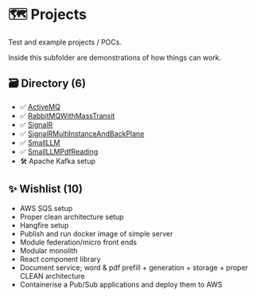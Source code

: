 # 🗺️ Projects
Test and example projects / POCs.

Inside this subfolder are demonstrations of how things can work.

## 🗃️ Directory (6)
- ✅ [ActiveMQ](./ActiveMQ)
- ✅ [RabbitMQWithMassTransit](./RabbitMQWithMassTransit)
- ✅ [SignalR](./SignalR/)
- ✅ [SignalRMultiInstanceAndBackPlane](./SignalRMultiInstanceAndBackPlane/)
- ✅ [SmallLLM](./SmallLLM)
- ✅ [SmallLLMPdfReading](./SmallLLMPdfReading)
- 🛠️ Apache Kafka setup

## ✨ Wishlist (10)
- AWS SQS setup
- Proper clean architecture setup
- Hangfire setup
- Publish and run docker image of simple server
- Module federation/micro front ends
- Modular monolith
- React component library
- Document service; word & pdf prefill + generation + storage + proper CLEAN architecture
- Containerise a Pub/Sub applications and deploy them to AWS
